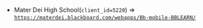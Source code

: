  - Mater Dei High School(`client_id=5220`) => [`https://materdei.blackboard.com/webapps/Bb-mobile-BBLEARN/`](https://materdei.blackboard.com/webapps/Bb-mobile-BBLEARN/)
